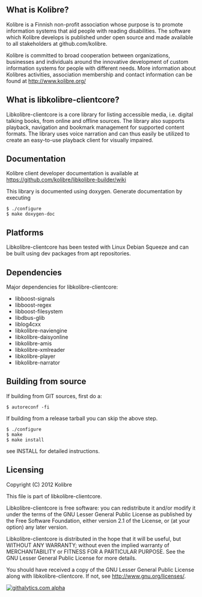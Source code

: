 What is Kolibre?
---------------------------------
Kolibre is a Finnish non-profit association whose purpose is to promote
information systems that aid people with reading disabilities. The software
which Kolibre develops is published under open source and made available to all
stakeholders at github.com/kolibre.

Kolibre is committed to broad cooperation between organizations, businesses and
individuals around the innovative development of custom information systems for
people with different needs. More information about Kolibres activities, association 
membership and contact information can be found at http://www.kolibre.org/


What is libkolibre-clientcore?
---------------------------------
Libkolibre-clientcore is a core library for listing accessible media, i.e. digital talking 
books, from online and offline sources. The library also supports playback, 
navigation and bookmark management for supported content formats. 
The library uses voice narration and can thus easily be utilized to create 
an easy-to-use playback client for visually impaired.


Documentation
---------------------------------
Kolibre client developer documentation is available at 
https://github.com/kolibre/libkolibre-builder/wiki

This library is documented using doxygen. Generate documentation by executing

    $ ./configure
    $ make doxygen-doc

Platforms
---------------------------------
Libkolibre-clientcore has been tested with Linux Debian Squeeze and can be built
using dev packages from apt repositories.

Dependencies
---------------------------------
Major dependencies for libkolibre-clientcore:

* libboost-signals
* libboost-regex
* libboost-filesystem
* libdbus-glib
* liblog4cxx
* libkolibre-naviengine
* libkolibre-daisyonline
* libkolibre-amis
* libkolibre-xmlreader
* libkolibre-player
* libkolibre-narrator

Building from source
---------------------------------
If building from GIT sources, first do a:

    $ autoreconf -fi

If building from a release tarball you can skip the above step.

    $ ./configure
    $ make
    $ make install

see INSTALL for detailed instructions.

Licensing
---------------------------------
Copyright (C) 2012 Kolibre

This file is part of libkolibre-clientcore.

Libkolibre-clientcore is free software: you can redistribute it and/or modify
it under the terms of the GNU Lesser General Public License as published by
the Free Software Foundation, either version 2.1 of the License, or
(at your option) any later version.

Libkolibre-clientcore is distributed in the hope that it will be useful,
but WITHOUT ANY WARRANTY; without even the implied warranty of
MERCHANTABILITY or FITNESS FOR A PARTICULAR PURPOSE.  See the
GNU Lesser General Public License for more details.

You should have received a copy of the GNU Lesser General Public License
along with libkolibre-clientcore. If not, see <http://www.gnu.org/licenses/>.

[![githalytics.com alpha](https://cruel-carlota.pagodabox.com/74210a6e048b9545d378303cd5fe029d "githalytics.com")](http://githalytics.com/kolibre/libkolibre-clientcore)
